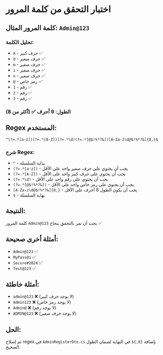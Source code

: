 # اختبار التحقق من كلمة المرور

## كلمة المرور المثال: `Admin@123`

### تحليل الكلمة:
- `A` - حرف كبير ✅
- `d` - حرف صغير ✅  
- `m` - حرف صغير ✅
- `i` - حرف صغير ✅
- `n` - حرف صغير ✅
- `@` - رمز خاص ✅
- `1` - رقم ✅
- `2` - رقم ✅
- `3` - رقم ✅

### الطول: 9 أحرف ✅ (أكثر من 8)

## Regex المستخدم:
```
^(?=.*[a-z])(?=.*[A-Z])(?=.*\d)(?=.*[@$!%*?&])[A-Za-z\d@$!%*?&]{8,}$
```

### شرح Regex:
- `^` - بداية السلسلة
- `(?=.*[a-z])` - يجب أن يحتوي على حرف صغير واحد على الأقل
- `(?=.*[A-Z])` - يجب أن يحتوي على حرف كبير واحد على الأقل  
- `(?=.*\d)` - يجب أن يحتوي على رقم واحد على الأقل
- `(?=.*[@$!%*?&])` - يجب أن يحتوي على رمز خاص واحد على الأقل
- `[A-Za-z\d@$!%*?&]{8,}` - يجب أن يكون الطول 8 أحرف على الأقل
- `$` - نهاية السلسلة

## النتيجة:
كلمة المرور `Admin@123` يجب أن تمر بالتحقق بنجاح ✅

## أمثلة أخرى صحيحة:
- `Admin@123` ✅
- `MyPass@1` ✅
- `Secure#2024` ✅
- `Test@123` ✅

## أمثلة خاطئة:
- `admin@123` ❌ (لا يوجد حرف كبير)
- `Admin123` ❌ (لا يوجد رمز خاص)
- `Admin@` ❌ (لا يوجد رقم)
- `ADMIN@123` ❌ (لا يوجد حرف صغير)

## الحل:
تم إصلاح regex في `AdminRegisterDto.cs` بإضافة `{8,}$` في النهاية لضمان الطول الصحيح. 